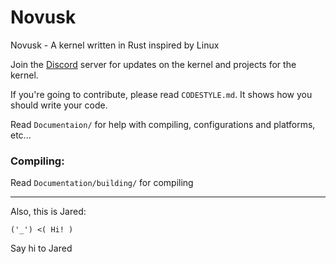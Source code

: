 # Novusk

Novusk - A kernel written in Rust inspired by Linux

Join the [Discord](https://discord.gg/hcVcCugVFP) server for updates on the kernel and projects for the kernel.

If you're going to contribute, please read ``CODESTYLE.md``. It shows how you should write your code.

Read ``Documentaion/`` for help with compiling, configurations and platforms, etc...

### Compiling:

Read ``Documentation/building/`` for compiling

---

Also, this is Jared:
```commandline
('_') <( Hi! )
```

Say hi to Jared
